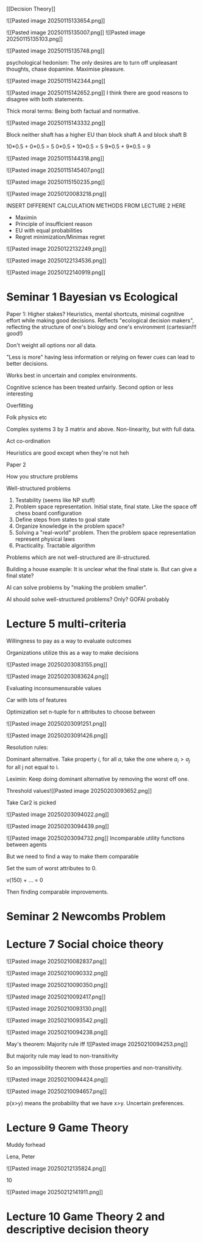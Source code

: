 
[[Decision Theory]]


![[Pasted image 20250115133654.png]]


![[Pasted image 20250115135007.png]]
![[Pasted image 20250115135103.png]]


![[Pasted image 20250115135748.png]]

psychological hedonism: The only desires are to turn off unpleasant thoughts, chase dopamine. Maximise pleasure.

![[Pasted image 20250115142344.png]]

![[Pasted image 20250115142652.png]]
I think there are good reasons to disagree with both statements.


Thick moral terms: Being both factual and normative.


![[Pasted image 20250115143332.png]]

Block neither shaft has a higher EU than block shaft A and block shaft B

10\*0.5 + 0\*0.5 = 5
0\*0.5 + 10\*0.5 = 5
9\*0.5 + 9\*0.5 = 9


![[Pasted image 20250115144318.png]]

![[Pasted image 20250115145407.png]]

![[Pasted image 20250115150235.png]]



![[Pasted image 20250120083218.png]]



INSERT DIFFERENT CALCULATION METHODS FROM LECTURE 2 HERE

- Maximin
- Principle of insufficient reason
- EU with equal probabilities
- Regret minimization/Minimax regret


![[Pasted image 20250122132249.png]]



![[Pasted image 20250122134536.png]]




![[Pasted image 20250122140919.png]]





# Seminar 1 Bayesian vs Ecological




Paper 1: Higher stakes? Heuristics, mental shortcuts, minimal cognitive effort while making good decisions.
Reflects "ecological decision makers", reflecting the structure of one's biology and one's environment (cartesian!!! good!)

Don't weight all options nor all data.

"Less is more" having less information or relying on fewer cues can lead to better decisions. 

Works best in uncertain and complex environments.

Cognitive science has been treated unfairly. Second option or less interesting

Overfitting

Folk physics etc

Complex systems 3 by 3 matrix and above. Non-linearity, but with full data.

Act co-ordination

Heuristics are good except when they're not heh






Paper 2

How you structure problems

Well-structured problems
1. Testability (seems like NP stuff)
2. Problem space representation. Initial state, final state. Like the space off chess board configuration
3. Define steps from states to goal state
4. Organize knowledge in the problem space?
5. Solving a "real-world" problem. Then the problem space representation represent physical laws
6. Practicality. Tractable algorithm

Problems which are not well-structured are ill-structured.

Building a house example: It is unclear what the final state is. But can give a final state? 

AI can solve problems by "making the problem smaller". 

AI should solve well-structured problems? Only?
GOFAI probably




# Lecture 5 multi-criteria


Willingness to pay as a way to evaluate outcomes


Organizations utilize this as a way to make decisions

![[Pasted image 20250203083155.png]]


![[Pasted image 20250203083624.png]]




Evaluating inconsumensurable values

Car with lots of features

Optimization set n-tuple for n attributes to choose between

![[Pasted image 20250203091251.png]]



![[Pasted image 20250203091426.png]]


Resolution rules: 

Dominant alternative. Take property $i$, for all $a$, take the one where $a_i > a_j$ for all j not equal to i. 

Leximin: Keep doing dominant alternative by removing the worst off one.

Threshold values![[Pasted image 20250203093652.png]]

Take Car2 is picked



![[Pasted image 20250203094022.png]]

![[Pasted image 20250203094439.png]]

![[Pasted image 20250203094732.png]]
Incomparable utility functions between agents

But we need to find a way to make them comparable


Set the sum of worst attributes to 0.

v(150) + ... = 0

Then finding comparable improvements.




# Seminar 2 Newcombs Problem




# Lecture 7 Social choice theory



![[Pasted image 20250210082837.png]]



![[Pasted image 20250210090332.png]]

![[Pasted image 20250210090350.png]]


![[Pasted image 20250210092417.png]]


![[Pasted image 20250210093130.png]]



![[Pasted image 20250210093542.png]]




![[Pasted image 20250210094238.png]]


May's theorem: Majority rule iff 
![[Pasted image 20250210094253.png]]

But majority rule may lead to non-transitivity

So an impossibility theorem with those properties and non-transitivity.

![[Pasted image 20250210094424.png]]




![[Pasted image 20250210094657.png]]

p(x>y) means the probability that we have x>y. Uncertain preferences.





# Lecture 9 Game Theory



Muddy forhead

Lena, Peter





![[Pasted image 20250212135824.png]]

10



![[Pasted image 20250212141911.png]]






# Lecture 10 Game Theory 2 and descriptive decision theory










